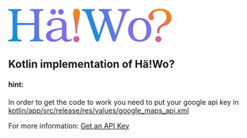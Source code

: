 ![](Logo.png)

## Kotlin implementation of Hä!Wo?

#### hint:
In order to get the code to work you need to put your google api key in [kotlin/app/src/release/res/values/google_maps_api.xml](https://github.com/HaeWo/kotlin/blob/main/app/src/release/res/values/google_maps_api.xml)
 
For more information:  [Get an API Key](https://developers.google.com/maps/documentation/android-sdk/get-api-key)
